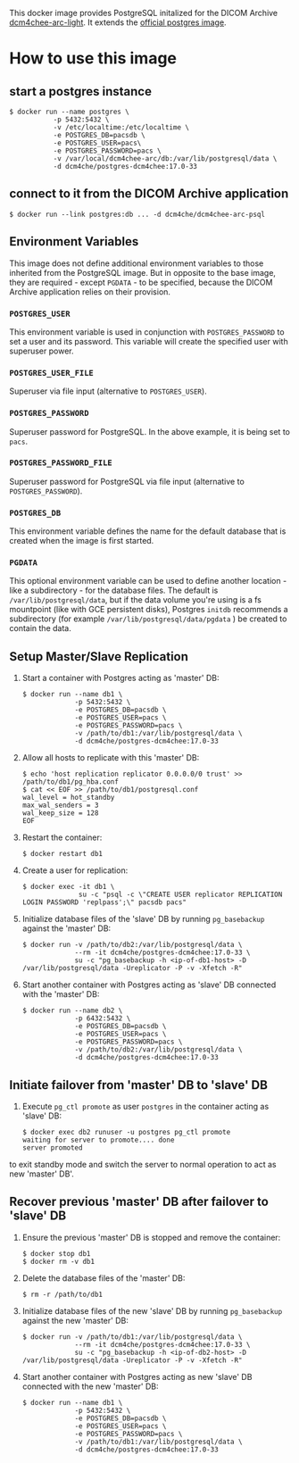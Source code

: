 This docker image provides PostgreSQL initalized for the DICOM Archive
[dcm4chee-arc-light](https://github.com/dcm4che/dcm4chee-arc-light/wiki).
It extends the [official postgres image](https://hub.docker.com/_/postgres/).

# How to use this image

## start a postgres instance

```
$ docker run --name postgres \
           -p 5432:5432 \
           -v /etc/localtime:/etc/localtime \
           -e POSTGRES_DB=pacsdb \
           -e POSTGRES_USER=pacs\
           -e POSTGRES_PASSWORD=pacs \
           -v /var/local/dcm4chee-arc/db:/var/lib/postgresql/data \
           -d dcm4che/postgres-dcm4chee:17.0-33
````

## connect to it from the DICOM Archive application

```
$ docker run --link postgres:db ... -d dcm4che/dcm4chee-arc-psql
```

## Environment Variables

This image does not define additional environment variables to those inherited from the PostgreSQL image. But in
opposite to the base image, they are required - except `PGDATA` - to be specified, because the DICOM Archive
application relies on their provision.

### `POSTGRES_USER`

This environment variable is used in conjunction with `POSTGRES_PASSWORD` to set a user and its password. This variable
will create the specified user with superuser power.

### `POSTGRES_USER_FILE`

Superuser via file input (alternative to `POSTGRES_USER`). 

### `POSTGRES_PASSWORD`

Superuser password for PostgreSQL. In the above example, it is being set to `pacs`.

### `POSTGRES_PASSWORD_FILE`

Superuser password for PostgreSQL via file input (alternative to `POSTGRES_PASSWORD`). 

### `POSTGRES_DB`

This environment variable defines the name for the default database that is created when the image is first started.

### `PGDATA`

This optional environment variable can be used to define another location - like a subdirectory - for the database files.
The default is `/var/lib/postgresql/data`, but if the data volume you're using is a fs mountpoint (like with GCE
persistent disks), Postgres `initdb` recommends a subdirectory (for example `/var/lib/postgresql/data/pgdata` ) be
created to contain the data.

## Setup Master/Slave Replication

1. Start a container with Postgres acting as 'master' DB:

    ```
    $ docker run --name db1 \
                 -p 5432:5432 \
                 -e POSTGRES_DB=pacsdb \
                 -e POSTGRES_USER=pacs \
                 -e POSTGRES_PASSWORD=pacs \
                 -v /path/to/db1:/var/lib/postgresql/data \
                 -d dcm4che/postgres-dcm4chee:17.0-33
    ```
2. Allow all hosts to replicate with this 'master' DB:

    ```
    $ echo 'host replication replicator 0.0.0.0/0 trust' >> /path/to/db1/pg_hba.conf
    $ cat << EOF >> /path/to/db1/postgresql.conf
    wal_level = hot_standby
    max_wal_senders = 3
    wal_keep_size = 128
    EOF
    ```
3. Restart the container:

    ```
    $ docker restart db1
    ```
4. Create a user for replication:

    ```
    $ docker exec -it db1 \
                  su -c "psql -c \"CREATE USER replicator REPLICATION LOGIN PASSWORD 'replpass';\" pacsdb pacs"
    ```
5. Initialize database files of the 'slave' DB by running `pg_basebackup` against the 'master' DB:

    ```
    $ docker run -v /path/to/db2:/var/lib/postgresql/data \
                 --rm -it dcm4che/postgres-dcm4chee:17.0-33 \
                 su -c "pg_basebackup -h <ip-of-db1-host> -D /var/lib/postgresql/data -Ureplicator -P -v -Xfetch -R"
    ```
6. Start another container with Postgres acting as 'slave' DB connected with the 'master' DB:

    ```
    $ docker run --name db2 \
                 -p 6432:5432 \
                 -e POSTGRES_DB=pacsdb \
                 -e POSTGRES_USER=pacs \
                 -e POSTGRES_PASSWORD=pacs \
                 -v /path/to/db2:/var/lib/postgresql/data \
                 -d dcm4che/postgres-dcm4chee:17.0-33
    ```

## Initiate failover from 'master' DB to 'slave' DB

1. Execute `pg_ctl promote` as user `postgres` in the container acting as 'slave' DB:

    ```console
    $ docker exec db2 runuser -u postgres pg_ctl promote
    waiting for server to promote.... done
    server promoted
    ```

  to exit standby mode and switch the server to normal operation to act as new 'master' DB'.
  
## Recover previous 'master' DB after failover to 'slave' DB

1. Ensure the previous 'master' DB is stopped and remove the container:

    ```
    $ docker stop db1
    $ docker rm -v db1
    ```
2. Delete the database files of the  'master' DB:

    ```
    $ rm -r /path/to/db1
    ```
3. Initialize database files of the new 'slave' DB by running `pg_basebackup` against the new 'master' DB:

    ```
    $ docker run -v /path/to/db1:/var/lib/postgresql/data \
                 --rm -it dcm4che/postgres-dcm4chee:17.0-33 \
                 su -c "pg_basebackup -h <ip-of-db2-host> -D /var/lib/postgresql/data -Ureplicator -P -v -Xfetch -R"
    ```
4. Start another container with Postgres acting as new 'slave' DB connected with the new 'master' DB:

    ```
    $ docker run --name db1 \
                 -p 5432:5432 \
                 -e POSTGRES_DB=pacsdb \
                 -e POSTGRES_USER=pacs \
                 -e POSTGRES_PASSWORD=pacs \
                 -v /path/to/db1:/var/lib/postgresql/data \
                 -d dcm4che/postgres-dcm4chee:17.0-33
   ```

